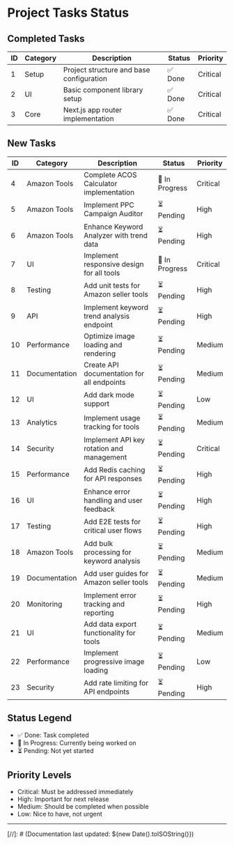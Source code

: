 # Project Tasks Status

## Completed Tasks

| ID  | Category | Description                              | Status  | Priority |
| --- | -------- | ---------------------------------------- | ------- | -------- |
| 1   | Setup    | Project structure and base configuration | ✅ Done | Critical |
| 2   | UI       | Basic component library setup            | ✅ Done | Critical |
| 3   | Core     | Next.js app router implementation        | ✅ Done | Critical |

## New Tasks

| ID  | Category      | Description                                | Status         | Priority |
| --- | ------------- | ------------------------------------------ | -------------- | -------- |
| 4   | Amazon Tools  | Complete ACOS Calculator implementation    | 🔄 In Progress | Critical |
| 5   | Amazon Tools  | Implement PPC Campaign Auditor             | ⏳ Pending     | High     |
| 6   | Amazon Tools  | Enhance Keyword Analyzer with trend data   | ⏳ Pending     | High     |
| 7   | UI            | Implement responsive design for all tools  | 🔄 In Progress | Critical |
| 8   | Testing       | Add unit tests for Amazon seller tools     | ⏳ Pending     | High     |
| 9   | API           | Implement keyword trend analysis endpoint  | ⏳ Pending     | High     |
| 10  | Performance   | Optimize image loading and rendering       | ⏳ Pending     | Medium   |
| 11  | Documentation | Create API documentation for all endpoints | ⏳ Pending     | Medium   |
| 12  | UI            | Add dark mode support                      | ⏳ Pending     | Low      |
| 13  | Analytics     | Implement usage tracking for tools         | ⏳ Pending     | Medium   |
| 14  | Security      | Implement API key rotation and management  | ⏳ Pending     | Critical |
| 15  | Performance   | Add Redis caching for API responses        | ⏳ Pending     | High     |
| 16  | UI            | Enhance error handling and user feedback   | ⏳ Pending     | High     |
| 17  | Testing       | Add E2E tests for critical user flows      | ⏳ Pending     | High     |
| 18  | Amazon Tools  | Add bulk processing for keyword analysis   | ⏳ Pending     | Medium   |
| 19  | Documentation | Add user guides for Amazon seller tools    | ⏳ Pending     | Medium   |
| 20  | Monitoring    | Implement error tracking and reporting     | ⏳ Pending     | High     |
| 21  | UI            | Add data export functionality for tools    | ⏳ Pending     | Medium   |
| 22  | Performance   | Implement progressive image loading        | ⏳ Pending     | Low      |
| 23  | Security      | Add rate limiting for API endpoints        | ⏳ Pending     | High     |

## Status Legend

- ✅ Done: Task completed
- 🔄 In Progress: Currently being worked on
- ⏳ Pending: Not yet started

## Priority Levels

- Critical: Must be addressed immediately
- High: Important for next release
- Medium: Should be completed when possible
- Low: Nice to have, not urgent

---

[//]: # (Documentation last updated: ${new Date().toISOString()})
